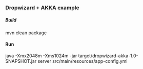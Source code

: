 ### Dropwizard + AKKA example

##### Build

mvn clean package

#### Run
 
java -Xmx2048m -Xms1024m -jar target/dropwizard-akka-1.0-SNAPSHOT.jar server src/main/resources/app-config.yml